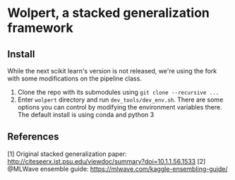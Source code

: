 # Wolpert, a stacked generalization framework

## Install

While the next scikit learn's version is not released, we're using the fork with
some modifications on the pipeline class.

1. Clone the repo with its submodules using `git clone --recursive ...`
2. Enter `wolpert` directory and run `dev_tools/dev_env.sh`. There are some
   options you can control by modifying the environment variables there. The
   default install is using conda and python 3

## References

[1] Original stacked generalization paper: http://citeseerx.ist.psu.edu/viewdoc/summary?doi=10.1.1.56.1533
[2] @MLWave ensemble guide: https://mlwave.com/kaggle-ensembling-guide/
